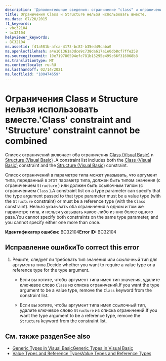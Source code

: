 ```yaml
---
description: 'Дополнительные сведения: ограничение "class" и ограничение "Structure" нельзя использовать вместе.'
title: Ограничения Class и Structure нельзя использовать вместе.
ms.date: 07/20/2015
f1_keywords:
- vbc32104
- bc32104
helpviewer_keywords:
- BC32104
ms.assetid: f41a581b-afca-4173-bc82-b35ed49caba0
ms.openlocfilehash: a4e161361a3dce9c738da617a1e0db8cf7ffe258
ms.sourcegitcommit: 10e719780594efc781b15295e499c66f316068b8
ms.translationtype: MT
ms.contentlocale: ru-RU
ms.lasthandoff: 02/14/2021
ms.locfileid: "100474659"
---
```

# <a name="class-constraint-and-structure-constraint-cannot-be-combined"></a><span data-ttu-id="fcabd-103">Ограничения Class и Structure нельзя использовать вместе.</span><span class="sxs-lookup"><span data-stu-id="fcabd-103">'Class' constraint and 'Structure' constraint cannot be combined</span></span>

<span data-ttu-id="fcabd-104">Список ограничений включает оба ограничения [Class (Visual Basic)](../language-reference/statements/class-statement.md) и [Structure (Visual Basic)](../language-reference/statements/structure-statement.md) .</span><span class="sxs-lookup"><span data-stu-id="fcabd-104">A constraint list includes both the [Class (Visual Basic)](../language-reference/statements/class-statement.md) constraint and the [Structure (Visual Basic)](../language-reference/statements/structure-statement.md) constraint.</span></span>  
  
 <span data-ttu-id="fcabd-105">Список ограничений в параметре типа может указывать, что аргумент типа, переданный в этот параметр типа, должен быть типом значения (с ограничением `Structure` ) или должен быть ссылочным типом (с ограничением `Class` ).</span><span class="sxs-lookup"><span data-stu-id="fcabd-105">A constraint list on a type parameter can specify that the type argument passed to that type parameter must be a value type (with the `Structure` constraint) or must be a reference type (with the `Class` constraint).</span></span> <span data-ttu-id="fcabd-106">Нельзя указывать оба ограничения в одном и том же параметре типа, и нельзя указывать какое-либо из них более одного раза.</span><span class="sxs-lookup"><span data-stu-id="fcabd-106">You cannot specify both constraints on the same type parameter, and you cannot specify either one more than once.</span></span>  
  
 <span data-ttu-id="fcabd-107">**Идентификатор ошибки:** BC32104</span><span class="sxs-lookup"><span data-stu-id="fcabd-107">**Error ID:** BC32104</span></span>  
  
## <a name="to-correct-this-error"></a><span data-ttu-id="fcabd-108">Исправление ошибки</span><span class="sxs-lookup"><span data-stu-id="fcabd-108">To correct this error</span></span>  
  
1. <span data-ttu-id="fcabd-109">Решите, следует ли требовать тип значения или ссылочный тип для аргумента типа.</span><span class="sxs-lookup"><span data-stu-id="fcabd-109">Decide whether you want to require a value type or a reference type for the type argument.</span></span>  
  
    - <span data-ttu-id="fcabd-110">Если вы хотите, чтобы аргумент типа имел тип значения, удалите ключевое слово `Class` из списка ограничений.</span><span class="sxs-lookup"><span data-stu-id="fcabd-110">If you want the type argument to be a value type, remove the `Class` keyword from the constraint list.</span></span>  
  
    - <span data-ttu-id="fcabd-111">Если вы хотите, чтобы аргумент типа имел ссылочный тип, удалите ключевое слово `Structure` из списка ограничений.</span><span class="sxs-lookup"><span data-stu-id="fcabd-111">If you want the type argument to be a reference type, remove the `Structure` keyword from the constraint list.</span></span>  
  
## <a name="see-also"></a><span data-ttu-id="fcabd-112">См. также раздел</span><span class="sxs-lookup"><span data-stu-id="fcabd-112">See also</span></span>

- [<span data-ttu-id="fcabd-113">Generic Types in Visual Basic</span><span class="sxs-lookup"><span data-stu-id="fcabd-113">Generic Types in Visual Basic</span></span>](../programming-guide/language-features/data-types/generic-types.md)
- [<span data-ttu-id="fcabd-114">Value Types and Reference Types</span><span class="sxs-lookup"><span data-stu-id="fcabd-114">Value Types and Reference Types</span></span>](../programming-guide/language-features/data-types/value-types-and-reference-types.md)
